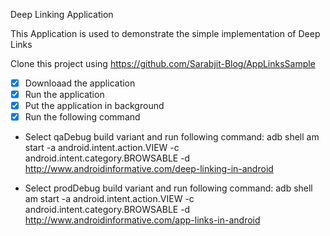 Deep Linking Application

This Application is used to demonstrate the simple implementation of Deep Links

Clone this project using https://github.com/Sarabjit-Blog/AppLinksSample

- [x] Downloaad the application
- [x] Run the application
- [x] Put the application in background
- [x] Run the following command
 
 - Select qaDebug build variant and run following command:
adb shell am start -a android.intent.action.VIEW -c android.intent.category.BROWSABLE -d http://www.androidinformative.com/deep-linking-in-android

 - Select prodDebug build variant and run following command:
 adb shell am start -a android.intent.action.VIEW -c android.intent.category.BROWSABLE -d http://www.androidinformative.com/app-links-in-android
